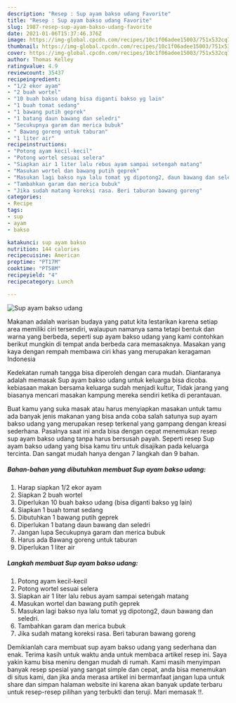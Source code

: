 ```yaml
---
description: "Resep : Sup ayam bakso udang Favorite"
title: "Resep : Sup ayam bakso udang Favorite"
slug: 1987-resep-sup-ayam-bakso-udang-favorite
date: 2021-01-06T15:37:46.376Z
image: https://img-global.cpcdn.com/recipes/10c1f06adee15003/751x532cq70/sup-ayam-bakso-udang-foto-resep-utama.jpg
thumbnail: https://img-global.cpcdn.com/recipes/10c1f06adee15003/751x532cq70/sup-ayam-bakso-udang-foto-resep-utama.jpg
cover: https://img-global.cpcdn.com/recipes/10c1f06adee15003/751x532cq70/sup-ayam-bakso-udang-foto-resep-utama.jpg
author: Thomas Kelley
ratingvalue: 4.9
reviewcount: 35437
recipeingredient:
- "1/2 ekor ayam"
- "2 buah wortel"
- "10 buah bakso udang bisa diganti bakso yg lain"
- "1 buah tomat sedang"
- "1 bawang putih geprek"
- "1 batang daun bawang dan seledri"
- "Secukupnya garam dan merica bubuk"
- " Bawang goreng untuk taburan"
- "1 liter air"
recipeinstructions:
- "Potong ayam kecil-kecil"
- "Potong wortel sesuai selera"
- "Siapkan air 1 liter lalu rebus ayam sampai setengah matang"
- "Masukan wortel dan bawang putih geprek"
- "Masukan lagi bakso nya lalu tomat yg dipotong2, daun bawang dan seledri."
- "Tambahkan garam dan merica bubuk"
- "Jika sudah matang koreksi rasa. Beri taburan bawang goreng"
categories:
- Recipe
tags:
- sup
- ayam
- bakso

katakunci: sup ayam bakso 
nutrition: 144 calories
recipecuisine: American
preptime: "PT17M"
cooktime: "PT58M"
recipeyield: "4"
recipecategory: Lunch

---
```



![Sup ayam bakso udang](https://img-global.cpcdn.com/recipes/10c1f06adee15003/751x532cq70/sup-ayam-bakso-udang-foto-resep-utama.jpg)

Makanan adalah warisan budaya yang patut kita lestarikan karena setiap area memiliki ciri tersendiri, walaupun namanya sama tetapi bentuk dan warna yang berbeda, seperti sup ayam bakso udang yang kami contohkan berikut mungkin di tempat anda berbeda cara memasaknya. Masakan yang kaya dengan rempah membawa ciri khas yang merupakan keragaman Indonesia

Kedekatan rumah tangga bisa diperoleh dengan cara mudah. Diantaranya adalah memasak Sup ayam bakso udang untuk keluarga bisa dicoba. kebiasaan makan bersama keluarga sudah menjadi kultur, Tidak jarang yang biasanya mencari masakan kampung mereka sendiri ketika di perantauan.



Buat kamu yang suka masak atau harus menyiapkan masakan untuk tamu ada banyak jenis makanan yang bisa anda coba salah satunya sup ayam bakso udang yang merupakan resep terkenal yang gampang dengan kreasi sederhana. Pasalnya saat ini anda bisa dengan cepat menemukan resep sup ayam bakso udang tanpa harus bersusah payah.
Seperti resep Sup ayam bakso udang yang bisa kamu tiru untuk disajikan pada keluarga tercinta. Dan sangat mudah hanya dengan 7 langkah dan 9 bahan.


<!--inarticleads1-->

##### Bahan-bahan yang dibutuhkan membuat Sup ayam bakso udang:

1. Harap siapkan 1/2 ekor ayam
1. Siapkan 2 buah wortel
1. Diperlukan 10 buah bakso udang (bisa diganti bakso yg lain)
1. Siapkan 1 buah tomat sedang
1. Dibutuhkan 1 bawang putih geprek
1. Diperlukan 1 batang daun bawang dan seledri
1. Jangan lupa Secukupnya garam dan merica bubuk
1. Harus ada  Bawang goreng untuk taburan
1. Diperlukan 1 liter air




<!--inarticleads2-->

##### Langkah membuat  Sup ayam bakso udang:

1. Potong ayam kecil-kecil
1. Potong wortel sesuai selera
1. Siapkan air 1 liter lalu rebus ayam sampai setengah matang
1. Masukan wortel dan bawang putih geprek
1. Masukan lagi bakso nya lalu tomat yg dipotong2, daun bawang dan seledri.
1. Tambahkan garam dan merica bubuk
1. Jika sudah matang koreksi rasa. Beri taburan bawang goreng




Demikianlah cara membuat sup ayam bakso udang yang sederhana dan enak. Terima kasih untuk waktu anda untuk membaca artikel resep ini. Saya yakin kamu bisa meniru dengan mudah di rumah. Kami masih menyimpan banyak resep spesial yang sangat simple dan cepat, anda bisa menemukan di situs kami, dan jika anda merasa artikel ini bermanfaat jangan lupa untuk share dan simpan halaman website ini karena akan banyak update terbaru untuk resep-resep pilihan yang terbukti dan teruji. Mari memasak !!. 
